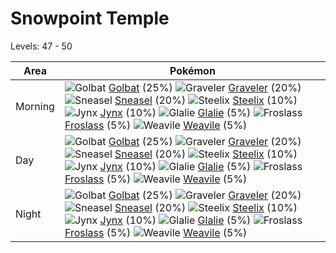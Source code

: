 # Snowpoint Temple
Levels: 47 - 50

Area       | Pokémon
---        | ---
Morning    | ![][042]  [Golbat] (25%) ![][075]  [Graveler] (20%) ![][215]  [Sneasel] (20%)  ![][208]  [Steelix] (10%) ![][124]  [Jynx] (10%) ![][362]  [Glalie] (5%)  ![][478]  [Froslass] (5%) ![][461]  [Weavile] (5%)
Day        | ![][042]  [Golbat] (25%) ![][075]  [Graveler] (20%) ![][215]  [Sneasel] (20%)  ![][208]  [Steelix] (10%) ![][124]  [Jynx] (10%) ![][362]  [Glalie] (5%)  ![][478]  [Froslass] (5%) ![][461]  [Weavile] (5%)
Night      | ![][042]  [Golbat] (25%) ![][075]  [Graveler] (20%) ![][215]  [Sneasel] (20%)  ![][208]  [Steelix] (10%) ![][124]  [Jynx] (10%) ![][362]  [Glalie] (5%)  ![][478]  [Froslass] (5%) ![][461]  [Weavile] (5%)


[042]: https://raw.githubusercontent.com/PokeAPI/sprites/master/sprites/pokemon/42.png "Golbat"
[075]: https://raw.githubusercontent.com/PokeAPI/sprites/master/sprites/pokemon/75.png "Graveler"
[124]: https://raw.githubusercontent.com/PokeAPI/sprites/master/sprites/pokemon/124.png "Jynx"
[208]: https://raw.githubusercontent.com/PokeAPI/sprites/master/sprites/pokemon/208.png "Steelix"
[215]: https://raw.githubusercontent.com/PokeAPI/sprites/master/sprites/pokemon/215.png "Sneasel"
[362]: https://raw.githubusercontent.com/PokeAPI/sprites/master/sprites/pokemon/362.png "Glalie"
[461]: https://raw.githubusercontent.com/PokeAPI/sprites/master/sprites/pokemon/461.png "Weavile"
[478]: https://raw.githubusercontent.com/PokeAPI/sprites/master/sprites/pokemon/478.png "Froslass"
[Golbat]: pokemon_changes/042/
[Graveler]: pokemon_changes/075/
[Jynx]: pokemon_changes/124/
[Steelix]: pokemon_changes/208/
[Sneasel]: pokemon_changes/215/
[Glalie]: pokemon_changes/362/
[Weavile]: pokemon_changes/461/
[Froslass]: pokemon_changes/478/
